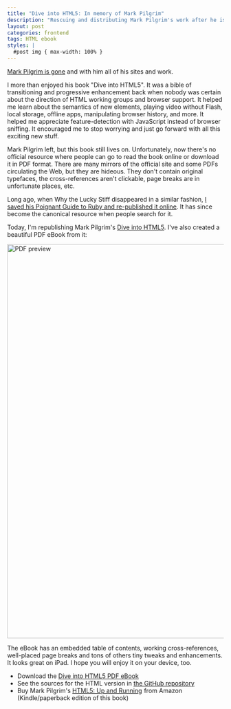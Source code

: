 ```yaml
---
title: "Dive into HTML5: In memory of Mark Pilgrim"
description: "Rescuing and distributing Mark Pilgrim's work after he is gone."
layout: post
categories: frontend
tags: HTML ebook
styles: |
  #post img { max-width: 100% }
---
```


[Mark Pilgrim is gone][410] and with him all of his sites and work.

I more than enjoyed his book "Dive into HTML5". It was a bible of transitioning and progressive enhancement back when nobody was certain about the direction of HTML working groups and browser support. It helped me learn about the semantics of new elements, playing video without Flash, local storage, offline apps, manipulating browser history, and more. It helped me appreciate feature-detection with JavaScript instead of browser sniffing. It encouraged me to stop worrying and just go forward with all this exciting new stuff.

Mark Pilgrim left, but this book still lives on. Unfortunately, now there's no official resource where people can go to read the book online or download it in PDF format. There are many mirrors of the official site and some PDFs circulating the Web, but they are hideous. They don't contain original typefaces, the cross-references aren't clickable, page breaks are in unfortunate places, etc.

Long ago, when Why the Lucky Stiff disappeared in a similar fashion, [I saved his Poignant Guide to Ruby and re-published it online][poignant]. It has since become the canonical resource when people search for it.

Today, I'm republishing Mark Pilgrim's [Dive into HTML5][dive]. I've also created a beautiful PDF eBook from it:

[<img width=916 alt="PDF preview" src="http://f.cl.ly/items/2k3d073n3r0O1o2s411T/Dive-into-HTML5-preview.png">][pdf]

The eBook has an embedded table of contents, working cross-references, well-placed page breaks and tons of others tiny tweaks and enhancements. It looks great on iPad. I hope you will enjoy it on your device, too.

* Download the [Dive into HTML5 PDF eBook][pdf]
* See the sources for the HTML version in [the GitHub repository][repo]
* Buy Mark Pilgrim's <a href="http://www.amazon.com/gp/product/B0043D2E0E/ref=as_li_qf_sp_asin_tl?ie=UTF8&tag=mislav-20&linkCode=as2&camp=217145&creative=399373&creativeASIN=B0043D2E0E">HTML5: Up and Running</a><img src="http://www.assoc-amazon.com/e/ir?t=mislav-20&l=as2&o=1&a=B0043D2E0E&camp=217145&creative=399373" width="1" height="1" border="0" alt="" style="border:none !important; margin:0px !important;"> from Amazon (Kindle/paperback edition of this book)

[dive]: http://mislav.uniqpath.com/diveintohtml5/ "Dive into HTML5 by Mark Pilgrim"
[410]: http://meyerweb.com/eric/thoughts/2011/10/04/searching-for-mark-pilgrim/ "Searching for Mark Pilgrim"
[pdf]: http://s3.amazonaws.com/mislav/Dive+into+HTML5.pdf
[poignant]: https://twitter.com/#!/mislav/status/3418071764
[repo]: https://github.com/mislav/diveintohtml5 "HTML source files for Dive into HTML5 book by Mark Pilgrim"
